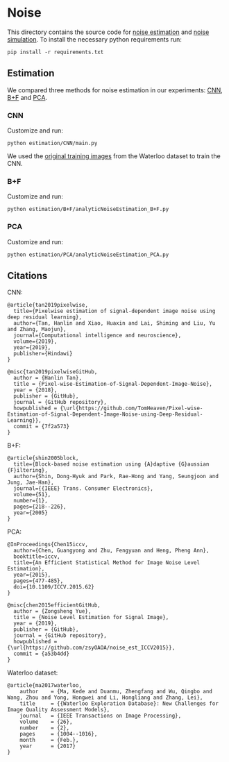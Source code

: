 
# Noise
This directory contains the source code for [noise estimation](./estimation) and [noise simulation](./simluation).
To install the necessary python requirements run:
```
pip install -r requirements.txt
```

## Estimation
We compared three methods for noise estimation in our experiments: [CNN](./estimation/CNN), [B+F](./estimation/B+F) and [PCA](./estimation/PCA).

### CNN
Customize and run:
```
python estimation/CNN/main.py
```
We used the [original training images](https://ece.uwaterloo.ca/~k29ma/exploration/) from the Waterloo dataset to train the CNN.

### B+F
Customize and run:
```
python estimation/B+F/analyticNoiseEstimation_B+F.py
```

### PCA
Customize and run:
```
python estimation/PCA/analyticNoiseEstimation_PCA.py
```

## Citations
CNN:
```
@article{tan2019pixelwise,
  title={Pixelwise estimation of signal-dependent image noise using deep residual learning},
  author={Tan, Hanlin and Xiao, Huaxin and Lai, Shiming and Liu, Yu and Zhang, Maojun},
  journal={Computational intelligence and neuroscience},
  volume={2019},
  year={2019},
  publisher={Hindawi}
}

@misc{tan2019pixelwiseGitHub,
  author = {Hanlin Tan},
  title = {Pixel-wise-Estimation-of-Signal-Dependent-Image-Noise},
  year = {2018},
  publisher = {GitHub},
  journal = {GitHub repository},
  howpublished = {\url{https://github.com/TomHeaven/Pixel-wise-Estimation-of-Signal-Dependent-Image-Noise-using-Deep-Residual-Learning}},
  commit = {7f2a573}
}
```

B+F:
```
@article{shin2005block,
  title={Block-based noise estimation using {A}daptive {G}aussian {F}iltering},
  author={Shin, Dong-Hyuk and Park, Rae-Hong and Yang, Seungjoon and Jung, Jae-Han},
  journal={{IEEE} Trans. Consumer Electronics},
  volume={51},
  number={1},
  pages={218--226},
  year={2005}
}
```

PCA:
```
@InProceedings{Chen15iccv,
  author={Chen, Guangyong and Zhu, Fengyuan and Heng, Pheng Ann},
  booktitle=iccv, 
  title={An Efficient Statistical Method for Image Noise Level Estimation}, 
  year={2015},
  pages={477-485},
  doi={10.1109/ICCV.2015.62}
}

@misc{chen2015efficientGitHub,
  author = {Zongsheng Yue},
  title = {Noise Level Estimation for Signal Image},
  year = {2019},
  publisher = {GitHub},
  journal = {GitHub repository},
  howpublished = {\url{https://github.com/zsyOAOA/noise_est_ICCV2015}},
  commit = {a53b4dd}
}
```

Waterloo dataset:
```
@article{ma2017waterloo,
	author    = {Ma, Kede and Duanmu, Zhengfang and Wu, Qingbo and Wang, Zhou and Yong, Hongwei and Li, Hongliang and Zhang, Lei}, 
	title     = {{Waterloo Exploration Database}: New Challenges for Image Quality Assessment Models}, 
	journal   = {IEEE Transactions on Image Processing},
	volume    = {26},
	number    = {2},
	pages     = {1004--1016},
	month	  = {Feb.},
	year      = {2017}
}
  ```